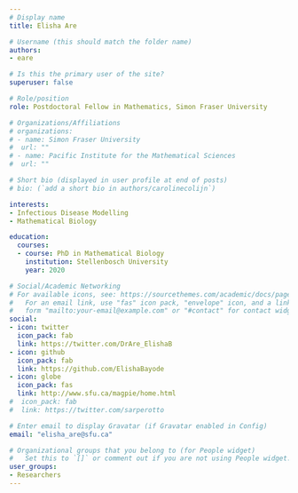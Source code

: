 ```yaml
---
# Display name
title: Elisha Are

# Username (this should match the folder name)
authors:
- eare

# Is this the primary user of the site?
superuser: false

# Role/position
role: Postdoctoral Fellow in Mathematics, Simon Fraser University

# Organizations/Affiliations
# organizations:
# - name: Simon Fraser University
#  url: ""
# - name: Pacific Institute for the Mathematical Sciences
#  url: ""

# Short bio (displayed in user profile at end of posts)
# bio: (`add a short bio in authors/carolinecolijn`)

interests:
- Infectious Disease Modelling
- Mathematical Biology

education:
  courses:
  - course: PhD in Mathematical Biology
    institution: Stellenbosch University 
    year: 2020

# Social/Academic Networking
# For available icons, see: https://sourcethemes.com/academic/docs/page-builder/#icons
#   For an email link, use "fas" icon pack, "envelope" icon, and a link in the
#   form "mailto:your-email@example.com" or "#contact" for contact widget.
social:
- icon: twitter
  icon_pack: fab
  link: https://twitter.com/DrAre_ElishaB
- icon: github
  icon_pack: fab
  link: https://github.com/ElishaBayode
- icon: globe
  icon_pack: fas
  link: http://www.sfu.ca/magpie/home.html
#  icon_pack: fab
#  link: https://twitter.com/sarperotto

# Enter email to display Gravatar (if Gravatar enabled in Config)
email: "elisha_are@sfu.ca"

# Organizational groups that you belong to (for People widget)
#   Set this to `[]` or comment out if you are not using People widget.
user_groups:
- Researchers 
---
```




